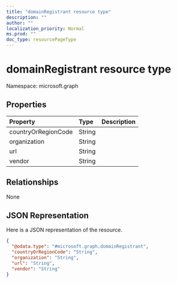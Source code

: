 ```yaml
---
title: "domainRegistrant resource type"
description: ""
author: ""
localization_priority: Normal
ms.prod: ""
doc_type: resourcePageType
---
```


# domainRegistrant resource type


Namespace: microsoft.graph



## Properties
|Property|Type|Description|
|:---|:---|:---|
|countryOrRegionCode|String||
|organization|String||
|url|String||
|vendor|String||

## Relationships
None

## JSON Representation
Here is a JSON representation of the resource.
<!-- {
  "blockType": "resource",
  "@odata.type": "microsoft.graph.domainRegistrant"
}
-->
``` json
{
  "@odata.type": "#microsoft.graph.domainRegistrant",
  "countryOrRegionCode": "String",
  "organization": "String",
  "url": "String",
  "vendor": "String"
}
```

